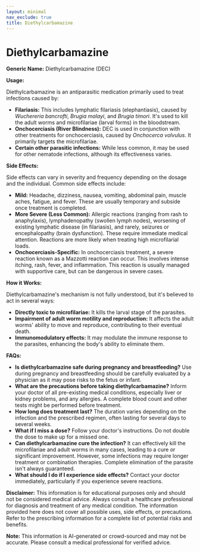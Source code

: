 ```yaml
---
layout: minimal
nav_exclude: true
title: Diethylcarbamazine
---
```


# Diethylcarbamazine

**Generic Name:** Diethylcarbamazine (DEC)

**Usage:**

Diethylcarbamazine is an antiparasitic medication primarily used to treat infections caused by:

* **Filariasis:**  This includes lymphatic filariasis (elephantiasis), caused by *Wuchereria bancrofti*, *Brugia malayi*, and *Brugia timori*.  It's used to kill the adult worms and microfilariae (larval forms) in the bloodstream.
* **Onchocerciasis (River Blindness):**  DEC is used in conjunction with other treatments for onchocerciasis, caused by *Onchocerca volvulus*. It primarily targets the microfilariae.
* **Certain other parasitic infections:**  While less common, it may be used for other nematode infections, although its effectiveness varies.


**Side Effects:**

Side effects can vary in severity and frequency depending on the dosage and the individual.  Common side effects include:

* **Mild:** Headache, dizziness, nausea, vomiting, abdominal pain, muscle aches, fatigue, and fever.  These are usually temporary and subside once treatment is completed.
* **More Severe (Less Common):**  Allergic reactions (ranging from rash to anaphylaxis), lymphadenopathy (swollen lymph nodes), worsening of existing lymphatic disease (in filariasis), and rarely, seizures or encephalopathy (brain dysfunction).  These require immediate medical attention.  Reactions are more likely when treating high microfilarial loads.
* **Onchocerciasis-Specific:**  In onchocerciasis treatment, a severe reaction known as a Mazzotti reaction can occur. This involves intense itching, rash, fever, and inflammation.  This reaction is usually managed with supportive care, but can be dangerous in severe cases.

**How it Works:**

Diethylcarbamazine's mechanism is not fully understood, but it's believed to act in several ways:

* **Directly toxic to microfilariae:** It kills the larval stage of the parasites.
* **Impairment of adult worm motility and reproduction:** It affects the adult worms' ability to move and reproduce, contributing to their eventual death.
* **Immunomodulatory effects:** It may modulate the immune response to the parasites, enhancing the body's ability to eliminate them.


**FAQs:**

* **Is diethylcarbamazine safe during pregnancy and breastfeeding?**  Use during pregnancy and breastfeeding should be carefully evaluated by a physician as it may pose risks to the fetus or infant.
* **What are the precautions before taking diethylcarbamazine?**  Inform your doctor of all pre-existing medical conditions, especially liver or kidney problems, and any allergies.  A complete blood count and other tests might be performed before treatment.
* **How long does treatment last?** The duration varies depending on the infection and the prescribed regimen, often lasting for several days to several weeks.
* **What if I miss a dose?**  Follow your doctor's instructions.  Do not double the dose to make up for a missed one.
* **Can diethylcarbamazine cure the infection?** It can effectively kill the microfilariae and adult worms in many cases, leading to a cure or significant improvement. However,  some infections may require longer treatment or combination therapies.  Complete elimination of the parasite isn't always guaranteed.
* **What should I do if I experience side effects?**  Contact your doctor immediately, particularly if you experience severe reactions.


**Disclaimer:** This information is for educational purposes only and should not be considered medical advice.  Always consult a healthcare professional for diagnosis and treatment of any medical condition.  The information provided here does not cover all possible uses, side effects, or precautions.  Refer to the prescribing information for a complete list of potential risks and benefits.


**Note:** This information is AI-generated or crowd-sourced and may not be accurate. Please consult a medical professional for verified advice.